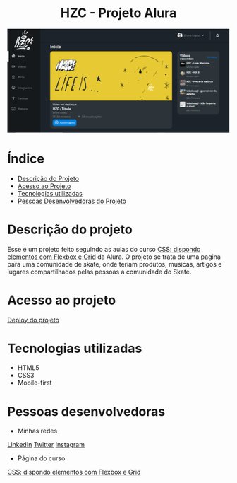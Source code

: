 <h1 align="center"> HZC - Projeto Alura</h1>

![Página inicia do projeto HZC](assets/img/capa%20git.png)

# Índice 

* [Descrição do Projeto](#descrição-do-projeto)
* [Acesso ao Projeto](#acesso-ao-projeto)
* [Tecnologias utilizadas](#tecnologias-utilizadas)
* [Pessoas Desenvolvedoras do Projeto](#pessoas-desenvolvedoras)

# Descrição do projeto 

Esse é um projeto feito seguindo as aulas do curso [CSS: dispondo elementos com Flexbox e Grid](https://cursos.alura.com.br/course/css-dispondo-elementos-flexbox-grid) da Alura. O projeto se trata de uma pagina para uma comunidade de skate, onde teriam produtos, musicas, artigos e lugares compartilhados pelas pessoas a comunidade do Skate.

# Acesso ao projeto 

[Deploy do projeto]()


# Tecnologias utilizadas

 * HTML5
 * CSS3
 * Mobile-first

# Pessoas desenvolvedoras 

 * Minhas redes 

 [LinkedIn](https://www.linkedin.com/in/marioanthony/)
 [Twitter](https://twitter.com/AnthonycomY)
 [Instagram](https://www.instagram.com/mario_apr/)

 * Página do curso 

 [CSS: dispondo elementos com Flexbox e Grid](https://cursos.alura.com.br/course/css-dispondo-elementos-flexbox-grid)